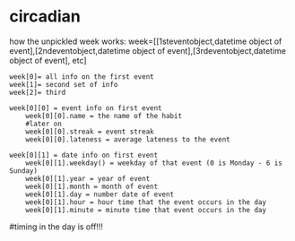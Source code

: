 # circadian
how the unpickled week works:
    week=[[1steventobject,datetime object of event],[2ndeventobject,datetime object of event],[3rdeventobject,datetime object of event], etc]
    
    week[0]= all info on the first event
    week[1]= second set of info
    week[2]= third

    week[0][0] = event info on first event
        week[0][0].name = the name of the habit
        #later on
        week[0][0].streak = event streak
        week[0][0].lateness = average lateness to the event
    
    week[0][1] = date info on first event
        week[0][1].weekday() = weekday of that event (0 is Monday - 6 is Sunday)
        week[0][1].year = year of event
        week[0][1].month = month of event
        week[0][1].day = number date of event
        week[0][1].hour = hour time that the event occurs in the day
        week[0][1].minute = minute time that event occurs in the day


#timing in the day is off!!!
